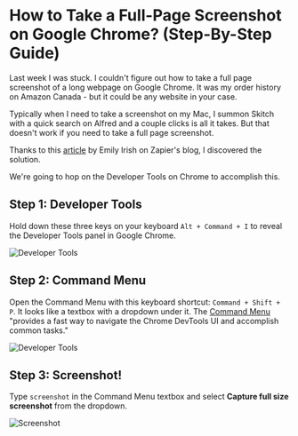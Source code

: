 # How to Take a Full-Page Screenshot on Google Chrome? (Step-By-Step Guide)

Last week I was stuck. I couldn't figure out how to take a full page screenshot of a long webpage on Google Chrome. It was my order history on Amazon Canada - but it could be any website in your case.

Typically when I need to take a screenshot on my Mac, I summon Skitch with a quick search on Alfred and a couple clicks is all it takes. But that doesn't work if you need to take a full page screenshot.

Thanks to this [article](https://zapier.com/blog/full-page-screenshots-in-chrome/) by Emily Irish on Zapier's blog, I discovered the solution.

We're going to hop on the Developer Tools on Chrome to accomplish this.

## Step 1: Developer Tools
Hold down these three keys on your keyboard `Alt + Command + I` to reveal the Developer Tools panel in Google Chrome.

![Developer Tools](https://i.imgur.com/uWR5BlY.png)

## Step 2: Command Menu
Open the Command Menu with this keyboard shortcut: `Command + Shift + P`. It looks like a textbox with a dropdown under it. 
The [Command Menu](https://developers.google.com/web/tools/chrome-devtools/command-menu) "provides a fast way to navigate the Chrome DevTools UI and accomplish common tasks."

![Developer Tools](https://i.imgur.com/sumjrv7.png)

## Step 3: Screenshot!
Type `screenshot` in the Command Menu textbox and select **Capture full size screenshot** from the dropdown.

![Screenshot](https://i.imgur.com/m0IoYom.png)


